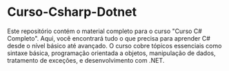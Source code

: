 # Curso-Csharp-Dotnet
Este repositório contém o material completo para o curso "Curso C# Completo". Aqui, você encontrará tudo o que precisa para aprender C# desde o nível básico até avançado. O curso cobre tópicos essenciais como sintaxe básica, programação orientada a objetos, manipulação de dados, tratamento de exceções, e desenvolvimento com .NET.
